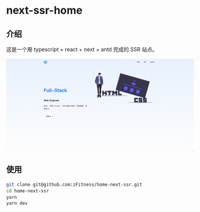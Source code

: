 # next-ssr-home

## 介绍
这是一个用 typescript + react + next + antd 完成的 SSR 站点。

![demo](./demo.png)

## 使用
```bash
git clone git@github.com:zFitness/home-next-ssr.git
cd home-next-ssr
yarn
yarn dev

```